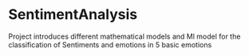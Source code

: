 # SentimentAnalysis
Project introduces different mathematical models and Ml model for the classification of Sentiments and emotions in 5 basic emotions
